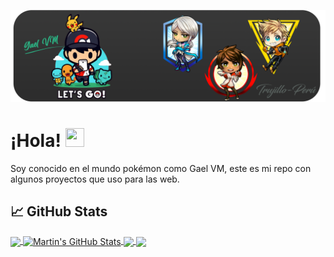 
[![Header](https://raw.githubusercontent.com/GaelVM/GaelVM/main/readme_header.png "Header")](https://poketrux.com/)

# ¡Hola! <img src="https://raw.githubusercontent.com/MartinHeinz/MartinHeinz/master/wave.gif" width="30px" height="30px" />

Soy conocido en el mundo pokémon como Gael VM, este es mi repo con algunos proyectos que uso para las web.

## &#x1f4c8; GitHub Stats

<a href="https://github.com/MartinHeinz/MartinHeinz">
  <img align="center" src="https://github-readme-stats.vercel.app/api/top-langs/?username=GaelVM&hide=java,html,tex&title_color=ffffff&text_color=c9cacc&icon_color=2bbc8a&bg_color=1d1f21&langs_count=3" />
</a>
<a href="https://github.com/MartinHeinz/MartinHeinz">
  <img align="center" src="https://github-readme-stats.vercel.app/api?username=MartinHeinz&show_icons=true&line_height=27&count_private=true&title_color=ffffff&text_color=c9cacc&icon_color=2bbc8a&bg_color=1d1f21" alt="Martin's GitHub Stats" />
</a>

<a href="https://github.com/MartinHeinz/python-project-blueprint">
  <img align="center" src="https://github-readme-stats.vercel.app/api/pin/?username=MartinHeinz&repo=python-project-blueprint&title_color=ffffff&text_color=c9cacc&icon_color=2bbc8a&bg_color=1d1f21" />
</a>


<a href="https://github.com/MartinHeinz/go-project-blueprint">
  <img align="center" src="https://github-readme-stats.vercel.app/api/pin/?username=MartinHeinz&repo=go-project-blueprint&title_color=ffffff&text_color=c9cacc&icon_color=2bbc8a&bg_color=1d1f21" />
</a>    

<!-- links to your social media accounts -->

[1]: https://facebook.com/@ZGaelVM
[2]: https://youtube.com/@ZgaelVM

